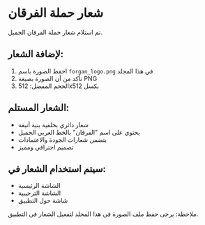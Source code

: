 # شعار حملة الفرقان

تم استلام شعار حملة الفرقان الجميل.

## لإضافة الشعار:

1. احفظ الصورة باسم `forgan_logo.png` في هذا المجلد
2. تأكد من أن الصورة بصيغة PNG
3. الحجم المفضل: 512x512 بكسل

## الشعار المستلم:
- شعار دائري بخلفية بنية أنيقة
- يحتوي على اسم "الفرقان" بالخط العربي الجميل
- يتضمن شعارات الجودة والاعتمادات
- تصميم احترافي ومميز

## سيتم استخدام الشعار في:
- الشاشة الرئيسية
- الشاشة الترحيبية  
- شاشة حول التطبيق

ملاحظة: يرجى حفظ ملف الصورة في هذا المجلد لتفعيل الشعار في التطبيق.
